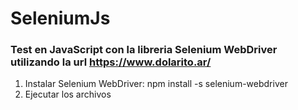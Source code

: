 # SeleniumJs

### Test en JavaScript con la libreria Selenium WebDriver utilizando la url https://www.dolarito.ar/

1) Instalar Selenium WebDriver: npm install -s selenium-webdriver
2) Ejecutar los archivos